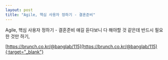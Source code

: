 ```yaml
---
layout: post
title: "Agile, 핵심 사용자 정하기 - 결혼준비"
---
```


Agile, 핵심 사용자 정하기 - 결혼준비
얘길 듣다보니 다 해야할 것 같은데 반드시 필요한 것만 하기,

[https://brunch.co.kr/@banglab/115](https://brunch.co.kr/@banglab/115){:target="_blank"}    
